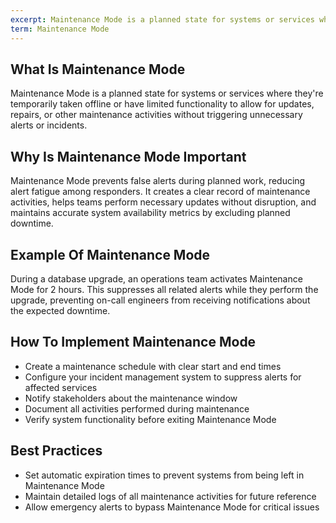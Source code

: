 ```yaml
---
excerpt: Maintenance Mode is a planned state for systems or services where they're temporarily taken offline or have limited functionality to allow for updates, repairs, or other maintenance activities without triggering unnecessary alerts or incidents.
term: Maintenance Mode
---
```

## What Is Maintenance Mode

Maintenance Mode is a planned state for systems or services where they're temporarily taken offline or have limited functionality to allow for updates, repairs, or other maintenance activities without triggering unnecessary alerts or incidents.

## Why Is Maintenance Mode Important

Maintenance Mode prevents false alerts during planned work, reducing alert fatigue among responders. It creates a clear record of maintenance activities, helps teams perform necessary updates without disruption, and maintains accurate system availability metrics by excluding planned downtime.

## Example Of Maintenance Mode

During a database upgrade, an operations team activates Maintenance Mode for 2 hours. This suppresses all related alerts while they perform the upgrade, preventing on-call engineers from receiving notifications about the expected downtime.

## How To Implement Maintenance Mode

- Create a maintenance schedule with clear start and end times
- Configure your incident management system to suppress alerts for affected services
- Notify stakeholders about the maintenance window
- Document all activities performed during maintenance
- Verify system functionality before exiting Maintenance Mode

## Best Practices

- Set automatic expiration times to prevent systems from being left in Maintenance Mode
- Maintain detailed logs of all maintenance activities for future reference
- Allow emergency alerts to bypass Maintenance Mode for critical issues